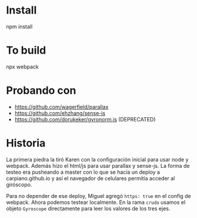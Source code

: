 # Install

npm install

# To build

npx webpack


# Probando con
* https://github.com/wagerfield/parallax
* https://github.com/ehzhang/sense-js
* https://github.com/dorukeker/gyronorm.js (DEPRECATED)

# Historia

La primera piedra la tiró Karen con la configuración inicial para usar
node y webpack. Además hizo el html/js para usar parallax y sense-js.
La forma de testeo era pusheando a master con lo que se hacía un deploy
a carpiano.github.io y así el navegador de celulares permitía acceder
al giróscopo.

Para no depender de ese deploy, Miguel agregó `https: true` en el config
de webpack. Ahora podemos testear localmente. En la rama `crudo` usamos
el objeto `Gyroscope` directamente para leer los valores de los tres ejes.
